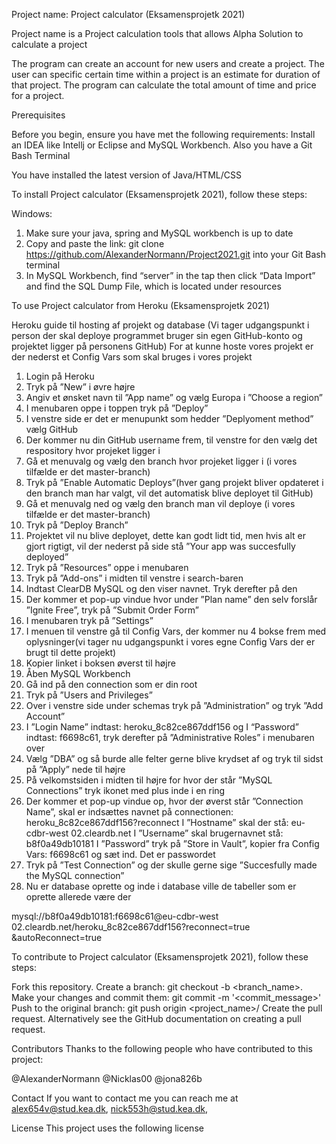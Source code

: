 Project name: Project calculator (Eksamensprojetk 2021)

Project name is a Project calculation tools that allows Alpha Solution to calculate a project

The program can create an account for new users and create a project. The user can specific certain time within a project is an estimate for duration of that project. The program can calculate the total amount of time and price for a project. 

Prerequisites

Before you begin, ensure you have met the following requirements:
Install an IDEA like Intellj or Eclipse and MySQL Workbench. Also you have a Git Bash Terminal

You have installed the latest version of Java/HTML/CSS


To install Project calculator (Eksamensprojetk 2021), follow these steps:

Windows:
1.	Make sure your java, spring and MySQL workbench is up to date
2.	Copy and paste the link:  git clone https://github.com/AlexanderNormann/Project2021.git into your Git Bash terminal 
3.	In MySQL Workbench, find “server” in the tap then click “Data Import” and find the SQL Dump File, which is located under resources   

To use Project calculator from Heroku (Eksamensprojetk 2021)

Heroku guide til hosting af projekt og database
(Vi tager udgangspunkt i person der skal deploye programmet bruger sin egen GitHub-konto og projektet ligger på personens GitHub)
For at kunne hoste vores projekt er der nederst et Config Vars som skal bruges i vores projekt
1.	Login på Heroku
2.	Tryk på ”New” i øvre højre
3.	Angiv et ønsket navn til ”App name” og vælg Europa i ”Choose a region”
4.	I menubaren oppe i toppen tryk på ”Deploy”
5.	I venstre side er det er menupunkt som hedder ”Deplyoment method” vælg GitHub
6.	Der kommer nu din GitHub username frem, til venstre for den vælg det respository hvor projeket ligger i
7.	Gå et menuvalg og vælg den branch hvor projeket ligger i (i vores tilfælde er det master-branch)
8.	Tryk på ”Enable Automatic Deploys”(hver gang projekt bliver opdateret i den branch man har valgt, vil det automatisk blive deployet til GitHub)
9.	Gå et menuvalg ned og vælg den branch man vil deploye (i vores tilfælde er det master-branch)
10.	Tryk på ”Deploy Branch”
11.	Projektet vil nu blive deployet, dette kan godt lidt tid, men hvis alt er gjort rigtigt, vil der nederst på side stå ”Your app was succesfully deployed”
12.	Tryk på ”Resources” oppe i menubaren
13.	Tryk på ”Add-ons” i midten til venstre i search-baren
14.	Indtast ClearDB MySQL og den viser navnet. Tryk derefter på den
15.	Der kommer et pop-up vindue hvor under ”Plan name” den selv forslår ”Ignite Free”, tryk på ”Submit Order Form”
16.	I menubaren tryk på ”Settings”
17.	I menuen til venstre gå til Config Vars, der kommer nu 4 bokse frem med oplysninger(vi tager nu udgangspunkt i vores egne Config Vars der er brugt til dette projekt)
18.	Kopier linket i boksen øverst til højre
19.	 Åben MySQL Workbench
20.	Gå ind på den connection som er din root
21.	Tryk på ”Users and Privileges”
22.	Over i venstre side under schemas tryk på ”Administration” og tryk ”Add Account”
23.	I ”Login Name” indtast: heroku_8c82ce867ddf156 og I “Password” indtast: f6698c61, tryk derefter på ”Administrative Roles” i menubaren over
24.	Vælg ”DBA” og så burde alle felter gerne blive krydset af og tryk til sidst på ”Apply” nede til højre
25.	På velkomstsiden i midten til højre for hvor der står ”MySQL Connections” tryk ikonet med plus inde i en ring
26.	Der kommer et pop-up vindue op, hvor der øverst står ”Connection Name”, skal er indsættes navnet på connectionen: heroku_8c82ce867ddf156?reconnect
I ”Hostname” skal der stå: eu-cdbr-west 02.cleardb.net
I ”Username” skal brugernavnet stå: b8f0a49db10181
I ”Password” tryk på ”Store in Vault”, kopier fra Config Vars: f6698c61 og sæt ind. Det er passwordet
27.	Tryk på ”Test Connection” og der skulle gerne sige ”Succesfully made the MySQL connection”
28.	Nu er database oprette og inde i database ville de tabeller som er oprette allerede være der
  
mysql://b8f0a49db10181:f6698c61@eu-cdbr-west 02.cleardb.net/heroku_8c82ce867ddf156?reconnect=true &autoReconnect=true




To contribute to Project calculator (Eksamensprojetk 2021), follow these steps:

Fork this repository.
Create a branch: git checkout -b <branch_name>.
Make your changes and commit them: git commit -m '<commit_message>'
Push to the original branch: git push origin <project_name>/<location>
Create the pull request.
Alternatively see the GitHub documentation on creating a pull request.

Contributors
Thanks to the following people who have contributed to this project:

@AlexanderNormann
@Nicklas00
@jona826b


Contact
If you want to contact me you can reach me at alex654v@stud.kea.dk, nick553h@stud.kea.dk, 

License
This project uses the following license

